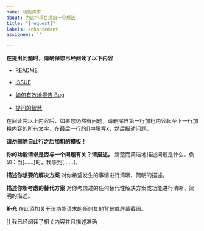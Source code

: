 ```yaml
---
name: 功能请求
about: 为这个项目提出一个想法
title: "[request]"
labels: enhancement
assignees: ''

---
```

**在提出问题时，请确保您已经阅读了以下内容**
 - [README](README.md)

 - [ISSUE](https://github.com/Jackiu1997/pure_live/issues?q=)

 - [如何有效地报告 Bug](https://www.chiark.greenend.org.uk/~sgtatham/bugs-cn.html)

 - [提问的智慧](https://github.com/ryanhanwu/How-To-Ask-Questions-The-Smart-Way/blob/main/README-zh_CN.md)

在阅读完以上内容后，如果您仍然有问题，请删除自第一行加粗内容起至下一行加粗内容的所有文字，在最后一行的[]中填写x，然后描述问题。

**请勿删除自此行之后加粗的模板！**

**你的功能请求是否与一个问题有关？请描述。**
清楚而简洁地描述问题是什么。例如：当[......]时，我感到[......]。

**描述你想要的解决方案**
对你希望发生的事情进行清晰、简明的描述。

**描述你所考虑的替代方案**
对你考虑过的任何替代性解决方案或功能进行清晰、简明的描述。

**补充**
在此添加关于该功能请求的任何其他背景或屏幕截图。

[] 我已经阅读了相关内容并且描述准确